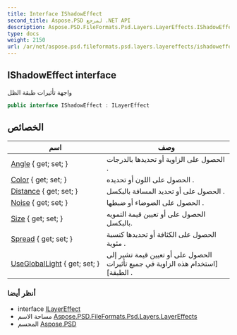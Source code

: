 ```yaml
---
title: Interface IShadowEffect
second_title: Aspose.PSD لمرجع .NET API
description: Aspose.PSD.FileFormats.Psd.Layers.LayerEffects.IShadowEffect واجهه المستخدم. واجهة تأثيرات طبقة الظل
type: docs
weight: 2150
url: /ar/net/aspose.psd.fileformats.psd.layers.layereffects/ishadoweffect/
---
```

## IShadowEffect interface

واجهة تأثيرات طبقة الظل

```csharp
public interface IShadowEffect : ILayerEffect
```

## الخصائص

| اسم | وصف |
| --- | --- |
| [Angle](../../aspose.psd.fileformats.psd.layers.layereffects/ishadoweffect/angle/) { get; set; } | الحصول على الزاوية أو تحديدها بالدرجات . |
| [Color](../../aspose.psd.fileformats.psd.layers.layereffects/ishadoweffect/color/) { get; set; } | الحصول على اللون أو تحديده . |
| [Distance](../../aspose.psd.fileformats.psd.layers.layereffects/ishadoweffect/distance/) { get; set; } | الحصول على أو تحديد المسافة بالبكسل . |
| [Noise](../../aspose.psd.fileformats.psd.layers.layereffects/ishadoweffect/noise/) { get; set; } | الحصول على الضوضاء أو ضبطها . |
| [Size](../../aspose.psd.fileformats.psd.layers.layereffects/ishadoweffect/size/) { get; set; } | الحصول على أو تعيين قيمة التمويه بالبكسل. |
| [Spread](../../aspose.psd.fileformats.psd.layers.layereffects/ishadoweffect/spread/) { get; set; } | الحصول على الكثافة أو تحديدها كنسبة مئوية . |
| [UseGlobalLight](../../aspose.psd.fileformats.psd.layers.layereffects/ishadoweffect/usegloballight/) { get; set; } | الحصول على أو تعيين قيمة تشير إلى [استخدام هذه الزاوية في جميع تأثيرات الطبقة] . |

### أنظر أيضا

* interface [ILayerEffect](../ilayereffect/)
* مساحة الاسم [Aspose.PSD.FileFormats.Psd.Layers.LayerEffects](../../aspose.psd.fileformats.psd.layers.layereffects/)
* المجسم [Aspose.PSD](../../)



